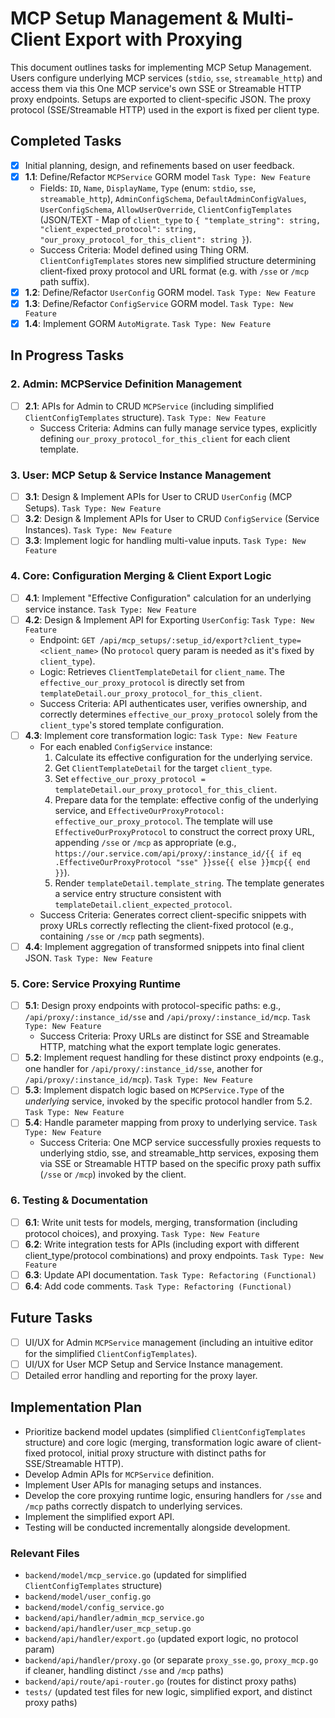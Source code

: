 # MCP Setup Management & Multi-Client Export with Proxying

This document outlines tasks for implementing MCP Setup Management. Users configure underlying MCP services (`stdio`, `sse`, `streamable_http`) and access them via this One MCP service's own SSE or Streamable HTTP proxy endpoints. Setups are exported to client-specific JSON. The proxy protocol (SSE/Streamable HTTP) used in the export is fixed per client type.

## Completed Tasks

- [x] Initial planning, design, and refinements based on user feedback.
- [x] **1.1**: Define/Refactor `MCPService` GORM model `Task Type: New Feature`
    - Fields: `ID`, `Name`, `DisplayName`, `Type` (enum: `stdio`, `sse`, `streamable_http`), `AdminConfigSchema`, `DefaultAdminConfigValues`, `UserConfigSchema`, `AllowUserOverride`, `ClientConfigTemplates` (JSON/TEXT - Map of `client_type` to `{ "template_string": string, "client_expected_protocol": string, "our_proxy_protocol_for_this_client": string }`).
    - Success Criteria: Model defined using Thing ORM. `ClientConfigTemplates` stores new simplified structure determining client-fixed proxy protocol and URL format (e.g. with `/sse` or `/mcp` path suffix).
- [x] **1.2**: Define/Refactor `UserConfig` GORM model. `Task Type: New Feature`
- [x] **1.3**: Define/Refactor `ConfigService` GORM model. `Task Type: New Feature`
- [x] **1.4**: Implement GORM `AutoMigrate`. `Task Type: New Feature`

## In Progress Tasks

### 2. Admin: MCPService Definition Management
- [ ] **2.1**: APIs for Admin to CRUD `MCPService` (including simplified `ClientConfigTemplates` structure). `Task Type: New Feature`
    - Success Criteria: Admins can fully manage service types, explicitly defining `our_proxy_protocol_for_this_client` for each client template.

### 3. User: MCP Setup & Service Instance Management
- [ ] **3.1**: Design & Implement APIs for User to CRUD `UserConfig` (MCP Setups). `Task Type: New Feature`
- [ ] **3.2**: Design & Implement APIs for User to CRUD `ConfigService` (Service Instances). `Task Type: New Feature`
- [ ] **3.3**: Implement logic for handling multi-value inputs. `Task Type: New Feature`

### 4. Core: Configuration Merging & Client Export Logic
- [ ] **4.1**: Implement "Effective Configuration" calculation for an underlying service instance. `Task Type: New Feature`
- [ ] **4.2**: Design & Implement API for Exporting `UserConfig`: `Task Type: New Feature`
    - Endpoint: `GET /api/mcp_setups/:setup_id/export?client_type=<client_name>` (No `protocol` query param is needed as it's fixed by `client_type`).
    - Logic: Retrieves `ClientTemplateDetail` for `client_name`. The `effective_our_proxy_protocol` is directly set from `templateDetail.our_proxy_protocol_for_this_client`.
    - Success Criteria: API authenticates user, verifies ownership, and correctly determines `effective_our_proxy_protocol` solely from the `client_type`'s stored template configuration.
- [ ] **4.3**: Implement core transformation logic: `Task Type: New Feature`
    - For each enabled `ConfigService` instance:
        1. Calculate its effective configuration for the underlying service.
        2. Get `ClientTemplateDetail` for the target `client_type`.
        3. Set `effective_our_proxy_protocol = templateDetail.our_proxy_protocol_for_this_client`.
        4. Prepare data for the template: effective config of the underlying service, and `EffectiveOurProxyProtocol: effective_our_proxy_protocol`. The template will use `EffectiveOurProxyProtocol` to construct the correct proxy URL, appending `/sse` or `/mcp` as appropriate (e.g., `https://our.service.com/api/proxy/:instance_id/{{ if eq .EffectiveOurProxyProtocol "sse" }}sse{{ else }}mcp{{ end }}`).
        5. Render `templateDetail.template_string`. The template generates a service entry structure consistent with `templateDetail.client_expected_protocol`.
    - Success Criteria: Generates correct client-specific snippets with proxy URLs correctly reflecting the client-fixed protocol (e.g., containing `/sse` or `/mcp` path segments).
- [ ] **4.4**: Implement aggregation of transformed snippets into final client JSON. `Task Type: New Feature`

### 5. Core: Service Proxying Runtime
- [ ] **5.1**: Design proxy endpoints with protocol-specific paths: e.g., `/api/proxy/:instance_id/sse` and `/api/proxy/:instance_id/mcp`. `Task Type: New Feature`
    - Success Criteria: Proxy URLs are distinct for SSE and Streamable HTTP, matching what the export template logic generates.
- [ ] **5.2**: Implement request handling for these distinct proxy endpoints (e.g., one handler for `/api/proxy/:instance_id/sse`, another for `/api/proxy/:instance_id/mcp`). `Task Type: New Feature`
- [ ] **5.3**: Implement dispatch logic based on `MCPService.Type` of the *underlying* service, invoked by the specific protocol handler from 5.2. `Task Type: New Feature`
- [ ] **5.4**: Handle parameter mapping from proxy to underlying service. `Task Type: New Feature`
    - Success Criteria: One MCP service successfully proxies requests to underlying stdio, sse, and streamable_http services, exposing them via SSE or Streamable HTTP based on the specific proxy path suffix (`/sse` or `/mcp`) invoked by the client.

### 6. Testing & Documentation
- [ ] **6.1**: Write unit tests for models, merging, transformation (including protocol choices), and proxying. `Task Type: New Feature`
- [ ] **6.2**: Write integration tests for APIs (including export with different client_type/protocol combinations) and proxy endpoints. `Task Type: New Feature`
- [ ] **6.3**: Update API documentation. `Task Type: Refactoring (Functional)`
- [ ] **6.4**: Add code comments. `Task Type: Refactoring (Functional)`

## Future Tasks

- [ ] UI/UX for Admin `MCPService` management (including an intuitive editor for the simplified `ClientConfigTemplates`).
- [ ] UI/UX for User MCP Setup and Service Instance management.
- [ ] Detailed error handling and reporting for the proxy layer.

## Implementation Plan

- Prioritize backend model updates (simplified `ClientConfigTemplates` structure) and core logic (merging, transformation logic aware of client-fixed protocol, initial proxy structure with distinct paths for SSE/Streamable HTTP).
- Develop Admin APIs for `MCPService` definition.
- Implement User APIs for managing setups and instances.
- Develop the core proxying runtime logic, ensuring handlers for `/sse` and `/mcp` paths correctly dispatch to underlying services.
- Implement the simplified export API.
- Testing will be conducted incrementally alongside development.

### Relevant Files

- `backend/model/mcp_service.go` (updated for simplified `ClientConfigTemplates` structure)
- `backend/model/user_config.go`
- `backend/model/config_service.go`
- `backend/api/handler/admin_mcp_service.go`
- `backend/api/handler/user_mcp_setup.go`
- `backend/api/handler/export.go` (updated export logic, no protocol param)
- `backend/api/handler/proxy.go` (or separate `proxy_sse.go`, `proxy_mcp.go` if cleaner, handling distinct `/sse` and `/mcp` paths)
- `backend/api/route/api-router.go` (routes for distinct proxy paths)
- `tests/` (updated test files for new logic, simplified export, and distinct proxy paths) 